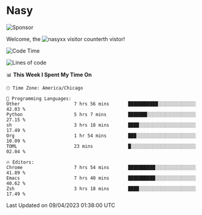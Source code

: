 # Nasy

<!--
<p align="center">
<img height="200" src="https://github-readme-stats.vercel.app/api?username=nasyxx&count_private=true&show_icons=true&theme=dracula&include_all_commits=true"/>
<img height="200" src="https://github-readme-stats.vercel.app/api/top-langs/?username=nasyxx&theme=dracula&hide=html,jupyter+notebook&count_private=true&show_icons=true"/>
</p>

  
----------------
-->

![Sponsor](https://img.shields.io/static/v1.svg?label=Sponsor&message=%E2%9D%A4&logo=GitHub&style=flat&color=pink)
 
Welcome, the ![nasyxx visitor counter](https://count.getloli.com/get/@nasyxx?theme=rule34)th vistor!
 
<!--START_SECTION:waka-->
![Code Time](http://img.shields.io/badge/Code%20Time-3%2C362%20hrs%2020%20mins-blue)

![Lines of code](https://img.shields.io/badge/From%20Hello%20World%20I%27ve%20Written-6.2%20million%20lines%20of%20code-blue)

📊 **This Week I Spent My Time On** 

```text
🕑︎ Time Zone: America/Chicago

💬 Programming Languages: 
Other                    7 hrs 56 mins       ███████████░░░░░░░░░░░░░░   42.03 % 
Python                   5 hrs 7 mins        ███████░░░░░░░░░░░░░░░░░░   27.15 % 
sh                       3 hrs 18 mins       ████░░░░░░░░░░░░░░░░░░░░░   17.49 % 
Org                      1 hr 54 mins        ███░░░░░░░░░░░░░░░░░░░░░░   10.09 % 
TOML                     23 mins             █░░░░░░░░░░░░░░░░░░░░░░░░   02.04 % 

🔥 Editors: 
Chrome                   7 hrs 54 mins       ██████████░░░░░░░░░░░░░░░   41.89 % 
Emacs                    7 hrs 40 mins       ██████████░░░░░░░░░░░░░░░   40.62 % 
Zsh                      3 hrs 18 mins       ████░░░░░░░░░░░░░░░░░░░░░   17.49 % 
```


 Last Updated on 09/04/2023 01:38:00 UTC
<!--END_SECTION:waka-->

<!-- ![visitors](https://visitor-badge.laobi.icu/badge?page_id=nasyxx.nasyxx) -->
